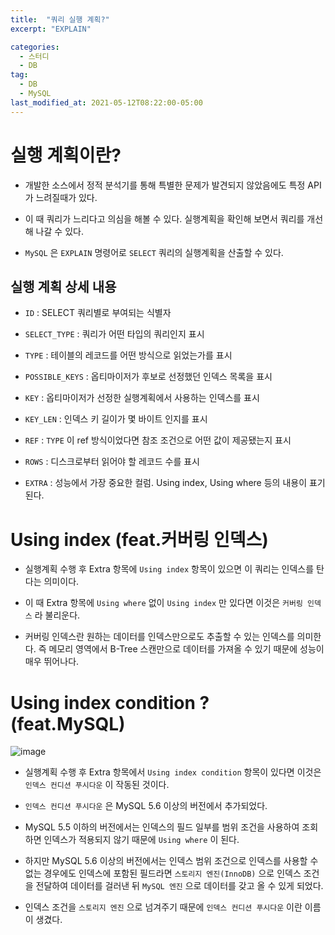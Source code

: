 ```yaml
---
title:  "쿼리 실행 계획?"
excerpt: "EXPLAIN"

categories:
  - 스터디
  - DB
tag:
  - DB
  - MySQL
last_modified_at: 2021-05-12T08:22:00-05:00
---
```




# 실행 계획이란?

- 개발한 소스에서 정적 분석기를 통해 특별한 문제가 발견되지 않았음에도 특정 API 가 느려질때가 있다.

- 이 때 쿼리가 느리다고 의심을 해볼 수 있다. 실행계획을 확인해 보면서 쿼리를 개선해 나갈 수 있다.

- `MySQL` 은 `EXPLAIN` 명령어로 `SELECT` 쿼리의 실행계획을 산출할 수 있다.

## 실행 계획 상세 내용

- `ID` : SELECT 쿼리별로 부여되는 식별자

- `SELECT_TYPE` : 쿼리가 어떤 타입의 쿼리인지 표시

- `TYPE` : 테이블의 레코드를 어떤 방식으로 읽었는가를 표시

- `POSSIBLE_KEYS` : 옵티마이저가 후보로 선정했던 인덱스 목록을 표시

- `KEY` : 옵티마이저가 선정한 실행계획에서 사용하는 인덱스를 표시

- `KEY_LEN` : 인덱스 키 길이가 몇 바이트 인지를 표시

- `REF` : `TYPE` 이 ref 방식이었다면 참조 조건으로 어떤 값이 제공됐는지 표시

- `ROWS` : 디스크로부터 읽어야 할 레코드 수를 표시

- `EXTRA` : 성능에서 가장 중요한 컬럼. Using index, Using where 등의 내용이 표기된다.


# Using index (feat.커버링 인덱스)

- 실행계획 수행 후 Extra 항목에 `Using index` 항목이 있으면 이 쿼리는 인덱스를 탄다는 의미이다.

- 이 때 Extra 항목에 `Using where` 없이 `Using index` 만 있다면 이것은 `커버링 인덱스` 라 불리운다.

- 커버링 인덱스란 원하는 데이터를 인덱스만으로도 추출할 수 있는 인덱스를 의미한다. 즉 메모리 영역에서 B-Tree 스캔만으로 데이터를 가져올 수 있기 때문에 성능이 매우 뛰어나다.


# Using index condition ? (feat.MySQL)

![image](https://user-images.githubusercontent.com/25449640/118000569-e428d880-b380-11eb-9e38-3e1719317a5e.png)


- 실행계획 수행 후 Extra 항목에서 `Using index condition` 항목이 있다면 이것은 `인덱스 컨디션 푸시다운` 이 작동된 것이다.

- `인덱스 컨디션 푸시다운` 은 MySQL 5.6 이상의 버전에서 추가되었다.

- MySQL 5.5 이하의 버전에서는 인덱스의 필드 일부를 범위 조건을 사용하여 조회하면 인덱스가 적용되지 않기 때문에 `Using where` 이 된다.

- 하지만 MySQL 5.6 이상의 버전에서는 인덱스 범위 조건으로 인덱스를 사용할 수 없는 경우에도 인덱스에 포함된 필드라면 `스토리지 엔진(InnoDB)` 으로 인덱스 조건을 전달하여 데이터를 걸러낸 뒤 `MySQL 엔진` 으로 데이터를 갖고 올 수 있게 되었다.

- 인덱스 조건을 `스토리지 엔진` 으로 넘겨주기 때문에 `인덱스 컨디션 푸시다운` 이란 이름이 생겼다.
